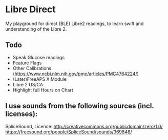 # Libre Direct

My playground for direct (BLE) Libre2 readings, to learn swift and understanding of the Libre 2. 

## Todo
- Speak Glucose readings
- Feature Flags
- Other Calibrations (https://www.ncbi.nlm.nih.gov/pmc/articles/PMC4764224/)
- (Later)FreeAPS X Module
- Libre 2 US/CA
- Highlight full Hours on Chart

## I use sounds from the following sources (incl. licenses):

SpliceSound, Licence: http://creativecommons.org/publicdomain/zero/1.0/
https://freesound.org/people/SpliceSound/sounds/369848/
